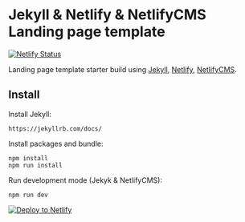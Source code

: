 # Jekyll & Netlify & NetlifyCMS Landing page template

[![Netlify Status](https://api.netlify.com/api/v1/badges/16deb651-e3d4-4861-a002-69b3f783e4d3/deploy-status)](https://app.netlify.com/sites/jekyll-netlify-netlifycms/deploys)

Landing page template starter build using [Jekyll](https://jekyllrb.com/), [Netlify](https://www.netlify.com/), [NetlifyCMS](https://www.netlifycms.org/).

## Install
Install Jekyll:
```
https://jekyllrb.com/docs/
```

Install packages and bundle:
```
npm install
npm run install
```

Run development mode (Jekyk & NetlifyCMS):
```
npm run dev
```

[![Deploy to Netlify](https://www.netlify.com/img/deploy/button.svg)](https://app.netlify.com/start/deploy?repository=https://github.com/MikolajChybowski/jekyll-netlify-netlifycms)
